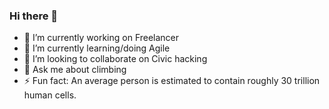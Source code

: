### Hi there 👋

- 🔭 I’m currently working on Freelancer
- 🌱 I’m currently learning/doing Agile 
- 👯 I’m looking to collaborate on Civic hacking
- 💬 Ask me about climbing
- ⚡ Fun fact: An average person is estimated to contain roughly 30 trillion human cells. 
